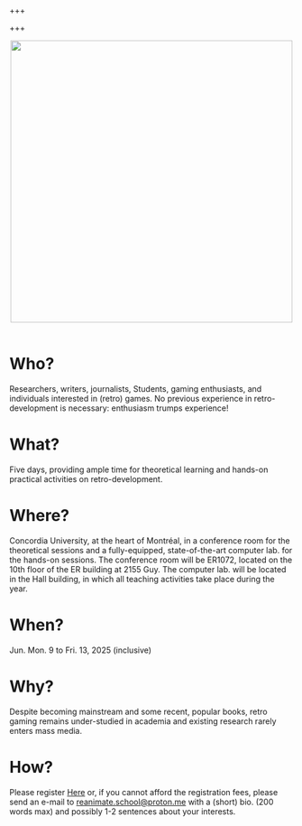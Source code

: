 +++

+++

<center><img width=500 src="/Summer%20school%202024%20wip1.jpg"/></center><br/>

# Who?

Researchers, writers, journalists, Students, gaming enthusiasts, and individuals interested in (retro) games. No previous experience in retro-development is necessary: enthusiasm trumps experience!

# What?

Five days, providing ample time for theoretical learning and hands-on practical activities on retro-development.

# Where?

Concordia University, at the heart of Montréal, in a conference room for the theoretical sessions and a fully-equipped, state-of-the-art computer lab. for the hands-on sessions. The conference room will be ER1072, located on the 10th floor of the ER building at 2155 Guy. The computer lab. will be located in the Hall building, in which all teaching activities take place during the year.

# When?

Jun. Mon. 9 to Fri. 13, 2025 (inclusive)

# Why?

Despite becoming mainstream and some recent, popular books, retro gaming remains under-studied in academia and existing research rarely enters mass media.

# How?

Please register <a href="https://sites.events.concordia.ca/sites/concordia/en/reanimate25/">Here</a> or, if you cannot afford the registration fees, please send an e-mail to reanimate.school@proton.me with a (short) bio. (200 words max) and possibly 1-2 sentences about your interests.

